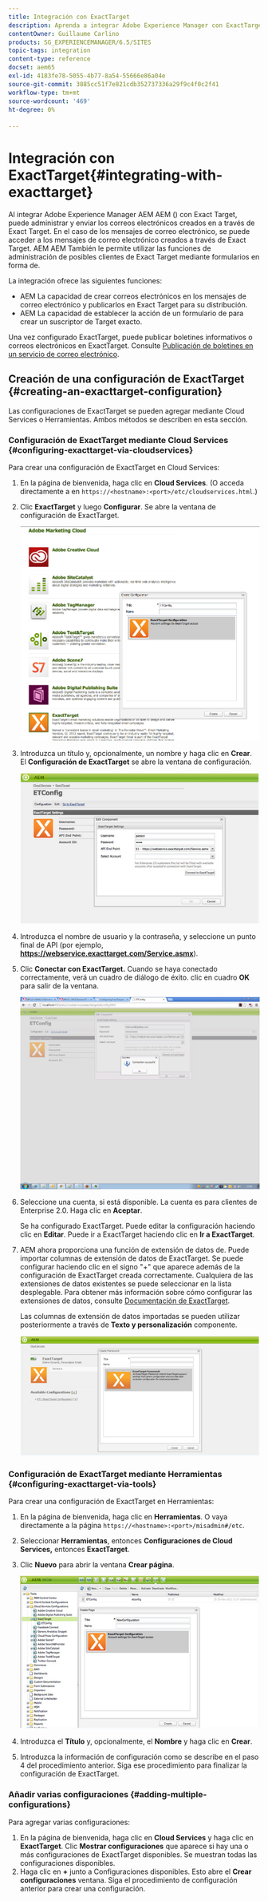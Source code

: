 ```yaml
---
title: Integración con ExactTarget
description: Aprenda a integrar Adobe Experience Manager con ExactTarget.
contentOwner: Guillaume Carlino
products: SG_EXPERIENCEMANAGER/6.5/SITES
topic-tags: integration
content-type: reference
docset: aem65
exl-id: 4183fe78-5055-4b77-8a54-55666e86a04e
source-git-commit: 3885cc51f7e821cdb352737336a29f9c4f0c2f41
workflow-type: tm+mt
source-wordcount: '469'
ht-degree: 0%

---
```


# Integración con ExactTarget{#integrating-with-exacttarget}

Al integrar Adobe Experience Manager AEM AEM () con Exact Target, puede administrar y enviar los correos electrónicos creados en a través de Exact Target. En el caso de los mensajes de correo electrónico, se puede acceder a los mensajes de correo electrónico creados a través de Exact Target. AEM AEM También le permite utilizar las funciones de administración de posibles clientes de Exact Target mediante formularios en forma de.

La integración ofrece las siguientes funciones:

* AEM La capacidad de crear correos electrónicos en los mensajes de correo electrónico y publicarlos en Exact Target para su distribución.
* AEM La capacidad de establecer la acción de un formulario de para crear un suscriptor de Target exacto.

Una vez configurado ExactTarget, puede publicar boletines informativos o correos electrónicos en ExactTarget. Consulte [Publicación de boletines en un servicio de correo electrónico](/help/sites-authoring/personalization.md).

## Creación de una configuración de ExactTarget {#creating-an-exacttarget-configuration}

Las configuraciones de ExactTarget se pueden agregar mediante Cloud Services o Herramientas. Ambos métodos se describen en esta sección.

### Configuración de ExactTarget mediante Cloud Services {#configuring-exacttarget-via-cloudservices}

Para crear una configuración de ExactTarget en Cloud Services:

1. En la página de bienvenida, haga clic en **Cloud Services**. (O acceda directamente a en `https://<hostname>:<port>/etc/cloudservices.html`.)
1. Clic **ExactTarget** y luego **Configurar**. Se abre la ventana de configuración de ExactTarget.

   ![chlimage_1-19](assets/chlimage_1-19.png)

1. Introduzca un título y, opcionalmente, un nombre y haga clic en **Crear**. El **Configuración de ExactTarget** se abre la ventana de configuración.

   ![chlimage_1](assets/chlimage_1.jpeg)

1. Introduzca el nombre de usuario y la contraseña, y seleccione un punto final de API (por ejemplo, **https://webservice.exacttarget.com/Service.asmx**).
1. Clic **Conectar con ExactTarget.** Cuando se haya conectado correctamente, verá un cuadro de diálogo de éxito. clic en cuadro **OK** para salir de la ventana.

   ![chlimage_1-1](assets/chlimage_1-1.jpeg)

1. Seleccione una cuenta, si está disponible. La cuenta es para clientes de Enterprise 2.0. Haga clic en **Aceptar**.

   Se ha configurado ExactTarget. Puede editar la configuración haciendo clic en **Editar**. Puede ir a ExactTarget haciendo clic en **Ir a ExactTarget**.

1. AEM ahora proporciona una función de extensión de datos de. Puede importar columnas de extensión de datos de ExactTarget. Se puede configurar haciendo clic en el signo &quot;+&quot; que aparece además de la configuración de ExactTarget creada correctamente. Cualquiera de las extensiones de datos existentes se puede seleccionar en la lista desplegable. Para obtener más información sobre cómo configurar las extensiones de datos, consulte [Documentación de ExactTarget](https://help.salesforce.com/s/articleView?id=sf.mc_es_data_extension_data_relationships_classic.htm&amp;type=5).

   Las columnas de extensión de datos importadas se pueden utilizar posteriormente a través de **Texto y personalización** componente.

   ![chlimage_1-2](assets/chlimage_1-2.jpeg)

### Configuración de ExactTarget mediante Herramientas {#configuring-exacttarget-via-tools}

Para crear una configuración de ExactTarget en Herramientas:

1. En la página de bienvenida, haga clic en **Herramientas**. O vaya directamente a la página `https://<hostname>:<port>/misadmin#/etc`.
1. Seleccionar **Herramientas**, entonces **Configuraciones de Cloud Services,** entonces **ExactTarget**.
1. Clic **Nuevo** para abrir la ventana **Crear página**.

   ![chlimage_1-34](assets/chlimage_1-3.jpeg)

1. Introduzca el **Título** y, opcionalmente, el **Nombre** y haga clic en **Crear**.
1. Introduzca la información de configuración como se describe en el paso 4 del procedimiento anterior. Siga ese procedimiento para finalizar la configuración de ExactTarget.

### Añadir varias configuraciones {#adding-multiple-configurations}

Para agregar varias configuraciones:

1. En la página de bienvenida, haga clic en **Cloud Services** y haga clic en **ExactTarget**. Clic **Mostrar configuraciones** que aparece si hay una o más configuraciones de ExactTarget disponibles. Se muestran todas las configuraciones disponibles.
1. Haga clic en **+** junto a Configuraciones disponibles. Esto abre el **Crear configuraciones** ventana. Siga el procedimiento de configuración anterior para crear una configuración.
